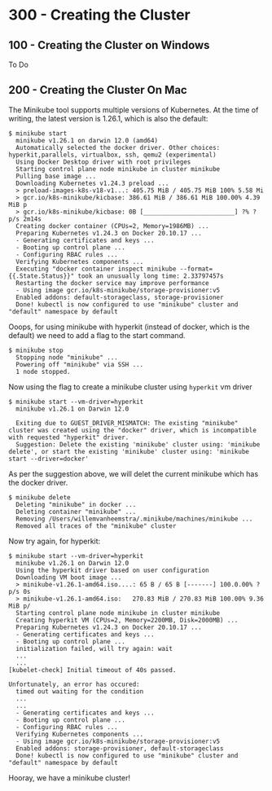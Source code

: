 # 300 - Creating the Cluster

## 100 - Creating the Cluster on Windows

To Do

## 200 - Creating the Cluster On Mac

The Minikube tool supports multiple versions of Kubernetes. At the time of writing, the latest version is 1.26.1, which is also the default:

```
$ minikube start
  minikube v1.26.1 on darwin 12.0 (amd64)
  Automatically selected the docker driver. Other choices: hyperkit,parallels, virtualbox, ssh, qemu2 (experimental)
  Using Docker Desktop driver with root privileges
  Starting control plane node minikube in cluster minikube
  Pulling base image ...
  Downloading Kubernetes v1.24.3 preload ...
  > preload-images-k8s-v18-v1...: 405.75 MiB / 405.75 MiB 100% 5.58 Mi
  > gcr.io/k8s-minikube/kicbase: 386.61 MiB / 386.61 MiB 100.00% 4.39 MiB p
  > gcr.io/k8s-minikube/kicbase: 0B [_________________________] ?% ? p/s 2m14s
  Creating docker container (CPUs=2, Memory=1986MB) ...
  Preparing Kubernetes v1.24.3 on Docker 20.10.17 ...
  - Generating certificates and keys ...
  - Booting up control plane ...
  - Configuring RBAC rules ...
  Verifying Kubernetes components ...
  Executing "docker container inspect minikube --format={{.State.Status}}" took an unusually long time: 2.33797457s
  Restarting the docker service may improve performance
  - Using image gcr.io/k8s-minikube/storage-provisioner:v5
  Enabled addons: default-storageclass, storage-provisioner
  Done! kubectl is now configured to use "minikube" cluster and "default" namespace by default
```

Ooops, for using minikube with hyperkit (instead of docker, which is the default) we need to add a flag to the start command.

```
$ minikube stop
  Stopping node "minikube" ...
  Powering off "minikube" via SSH ...
  1 node stopped.
```

Now using the flag to create a minikube cluster using ```hyperkit``` vm driver

```
$ minikube start --vm-driver=hyperkit
  minikube v1.26.1 on Darwin 12.0
  
  Exiting due to GUEST_DRIVER_MISMATCH: The existing "minikube" cluster was created using the "docker" driver, which is incompatible with requested "hyperkit" driver.
  Suggestion: Delete the existing 'minikube' cluster using: 'minikube delete', or start the existing 'minikube' cluster using: 'minikube start --driver=docker'
```

As per the suggestion above, we will delet the current minikube which has the docker driver.

```
$ minikube delete
  Deleting "minikube" in docker ...
  Deleting container "minikube" ...
  Removing /Users/willemvanheemstra/.minikube/machines/minikube ...
  Removed all traces of the "minikube" cluster
```

Now try again, for hyperkit:

```
$ minikube start --vm-driver=hyperkit
  minikube v1.26.1 on Darwin 12.0
  Using the hyperkit driver based on user configuration 
  Downloading VM boot image ...
  > minikube-v1.26.1-amd64.iso....: 65 B / 65 B [-------] 100.0.00% ? p/s 0s
  > minikube-v1.26.1-amd64.iso:   270.83 MiB / 270.83 MiB 100.00% 9.36 MiB p/
  Starting control plane node minikube in cluster minikube
  Creating hyperkit VM (CPUs=2, Memory=2200MB, Disk=2000MB) ...
  Preparing Kubernetes v1.24.3 on Docker 20.10.17 ...
  - Generating certificates and keys ...
  - Booting up control plane ...
  initialization failed, will try again: wait
  ...
  ...
[kubelet-check] Initial timeout of 40s passed.

Unfortunately, an error has occured:
  timed out waiting for the condition
  ...
  ...
  - Generating certificates and keys ...
  - Booting up control plane ...
  - Configuring RBAC rules ...
  Verifying Kubernetes components ...
  - Using image gcr.io/k8s-minikube/storage-provisioner:v5
  Enabled addons: storage-provisioner, default-storageclass
  Done! kubectl is now configured to use "minikube" cluster and "default" namespace by default
```

Hooray, we have a minikube cluster!


